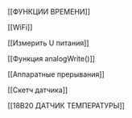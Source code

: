   

[[ФУНКЦИИ ВРЕМЕНИ]]

[[WiFi]]

[[Измерить U питания]]

[[Функция analogWrite()]]

[[Аппаратные прерывания]]

[[Скетч датчика]]

[[18B20 ДАТЧИК ТЕМПЕРАТУРЫ]]